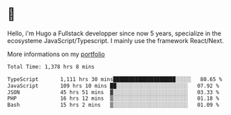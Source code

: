 # 👋 

Hello, i'm Hugo a Fullstack developper since now 5 years, specialize in the ecosysteme JavaScript/Typescript. I mainly use the framework React/Next.

More informations on my [portfolio](https://hcampos.fr)

<!--START_SECTION:waka-->

```txt
Total Time: 1,378 hrs 8 mins

TypeScript       1,111 hrs 30 mins████████████████████░░░░░   80.65 %
JavaScript       109 hrs 10 mins ██░░░░░░░░░░░░░░░░░░░░░░░   07.92 %
JSON             45 hrs 51 mins  ▓░░░░░░░░░░░░░░░░░░░░░░░░   03.33 %
PHP              16 hrs 12 mins  ▒░░░░░░░░░░░░░░░░░░░░░░░░   01.18 %
Bash             15 hrs 2 mins   ▒░░░░░░░░░░░░░░░░░░░░░░░░   01.09 %
```

<!--END_SECTION:waka-->
